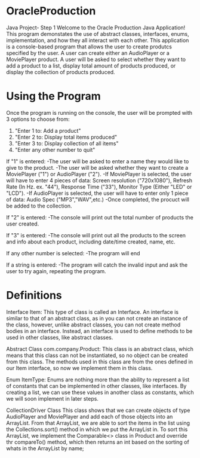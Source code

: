 # OracleProduction
Java Project- Step 1
Welcome to the Oracle Production Java Application! This program demonstates the use of abstract classes, interfaces, enums,
implementation, and how they all interact with each other. This application is a console-based program that allows the user
to create produtcs specified by the user. A user can create either an AudioPlayer or a MoviePlayer product. A user will be asked to select whether they want to add a product to a list, display total amount of products produced, or display the collection of products produced.

# Using the Program
Once the program is running on the console, the user will be prompted with 3 options to choose from:
1) "Enter 1 to: Add a product"
2) "Enter 2 to: Display total items produced"
3) "Enter 3 to: Display collection of all items"
4) "Enter any other number to quit"

If "1" is entered:
-The user will be asked to enter a name they would like to give to the product.
-The user will be asked whether they want to create a MoviePlayer ("1") or AudioPlayer ("2").
-If MoviePlayer is selected, the user will have to enter 4 pieces of data: Screen resolution ("720x1080"), Refresh Rate (In Hz. ex. "44"), Response Time ("33"), Monitor Type (Either "LED" or "LCD").
-If AudioPlayer is selected, the user will have to enter only 1 piece of data: Audio Spec ("MP3","WAV",etc.)
-Once completed, the procuct will be added to the collection.

If "2" is entered:
-The console will print out the total number of products the user created.

If "3" is entered:
-The console will print out all the products to the screen and info about each product, including date/time created, name, etc.

If any other number is selected:
-The program will end

If a string is entered:
-The program will catch the invalid input and ask the user to try again, repeating the program.


# Definitions
Interface Item:
This type of class is called an Interface. An interface is similar to that of an abstract class, as in you can not create an instance
of the class, however, unlike abstract classes, you can not create method bodies in an interface. Instead, an interface is used to
define methods to be used in other classes, like abstract classes.

Abstract Class com.company.Product:
This class is an abstract class, which means that this class can not be instantiated, so no object can be created from this
class. The methods used in this class are from the ones defined in our Item interface, so now we implement them in this class.

Enum ItemType:
Enums are nothing more than the ability to represent a list of constants that can be implemented in other classes, like interfaces.
By creating a list, we can use these values in another class as constants, which we will soon implement in later steps.

CollectionDriver Class
This class shows that we can create objects of type AudioPlayer and MoviePlayer and add each of those objects into an ArrayList. From that ArrayList, we are able to sort the items in the list using the Collections.sort() method in which we put the ArrayList in. To sort this ArrayList, we implement the Comparable<> class in Product and override thr compareTo() method, which then returns an int based on the sorting of whats in the ArrayList by name;
